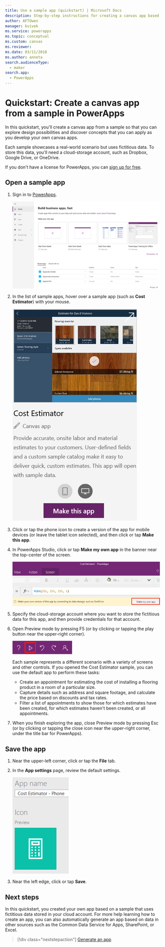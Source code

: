 ```yaml
---
title: Use a sample app (quickstart) | Microsoft Docs
description: Step-by-step instructions for creating a canvas app based on a sample in PowerApps
author: AFTOwen
manager: kvivek
ms.service: powerapps
ms.topic: conceptual
ms.custom: canvas
ms.reviewer: 
ms.date: 03/11/2018
ms.author: anneta
search.audienceType: 
  - maker
search.app: 
  - PowerApps
---
```

# Quickstart: Create a canvas app from a sample in PowerApps
In this quickstart, you'll create a canvas app from a sample so that you can explore design possibilities and discover concepts that you can apply as you develop your own canvas apps.

Each sample showcases a real-world scenario but uses fictitious data. To store this data, you'll need a cloud-storage account, such as Dropbox, Google Drive, or OneDrive.

If you don't have a license for PowerApps, you can [sign up for free](../signup-for-powerapps.md).

## Open a sample app
1. Sign in to [PowerApps](https://web.powerapps.com?utm_source=padocs&utm_medium=linkinadoc&utm_campaign=referralsfromdoc).

	![](./media/open-and-run-a-sample-app/home-page.png)

1. In the list of sample apps, hover over a sample app (such as **Cost Estimator**) with your mouse.

	![](./media/open-and-run-a-sample-app/cost-estimator.png)

1. Click or tap the phone icon to create a version of the app for mobile devices (or leave the tablet icon selected), and then click or tap **Make this app**.

1. In PowerApps Studio, click or tap **Make my own app** in the banner near the top-center of the screen.

	![](./media/open-and-run-a-sample-app/banner.png)

1. Specify the cloud-storage account where you want to store the fictitious data for this app, and then provide credentials for that account.

1. Open Preview mode by pressing F5 (or by clicking or tapping the play button near the upper-right corner).

	![](./media/open-and-run-a-sample-app/open-preview.png)

	Each sample represents a different scenario with a variety of screens and other controls. If you opened the Cost Estimator sample, you can use the default app to perform these tasks:

	- Create an appointment for estimating the cost of installing a flooring product in a room of a particular size.
	- Capture details such as address and square footage, and calculate the price based on discounts and tax rates.
	- Filter a list of appointments to show those for which estimates have been created, for which estimates haven't been created, or all appointments.
	
1. When you finish exploring the app, close Preview mode by pressing Esc (or by clicking or tapping the close icon near the upper-right corner, under the title bar for PowerApps).

## Save the app
1. Near the upper-left corner, click or tap the **File** tab.

1. In the **App settings** page, review the default settings.

	![](./media/open-and-run-a-sample-app/app-settings.png)

1. Near the left edge, click or tap **Save**. 

## Next steps
In this quickstart, you created your own app based on a sample that uses fictitious data stored in your cloud account. For more help learning how to create an app, you can also automatically generate an app based on data in other sources such as the Common Data Service for Apps, SharePoint, or Excel.

> [!div class="nextstepaction"]
> [Generate an app](data-platform-create-app.md)
